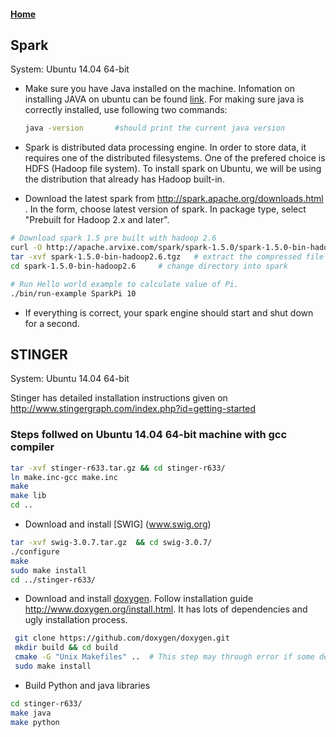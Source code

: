 #### [Home](README.md)

## Spark

System: Ubuntu 14.04 64-bit

- Make sure you have Java installed on the machine. Infomation on installing JAVA on ubuntu can be found [link](https://www.digitalocean.com/community/tutorials/how-to-install-java-on-ubuntu-with-apt-get). For making sure java is correctly installed, use following two commands:
  ```bash
  java -version       #should print the current java version
  ```

- Spark is distributed data processing engine. In order to store data, it requires one of the distributed filesystems. One of the prefered choice is HDFS (Hadoop file system). To install spark on Ubuntu, we will be using the distribution that already has Hadoop built-in.
- Download the latest spark from http://spark.apache.org/downloads.html . In the form, choose latest version of spark. In package type, select "Prebuilt for Hadoop 2.x and later". 

```bash
# Download spark 1.5 pre built with hadoop 2.6
curl -O http://apache.arvixe.com/spark/spark-1.5.0/spark-1.5.0-bin-hadoop2.6.tgz 
tar -xvf spark-1.5.0-bin-hadoop2.6.tgz   # extract the compressed file
cd spark-1.5.0-bin-hadoop2.6     # change directory into spark

# Run Hello world example to calculate value of Pi.
./bin/run-example SparkPi 10
```
- If everything is correct, your spark engine should start and shut down for a second.

## STINGER

System: Ubuntu 14.04 64-bit

Stinger has detailed installation instructions given on http://www.stingergraph.com/index.php?id=getting-started

### Steps follwed on Ubuntu 14.04 64-bit machine with gcc compiler
```bash
tar -xvf stinger-r633.tar.gz && cd stinger-r633/
ln make.inc-gcc make.inc
make
make lib
cd ..
```
- Download and install [SWIG] (www.swig.org)
```bash
tar -xvf swig-3.0.7.tar.gz  && cd swig-3.0.7/
./configure
make
sudo make install
cd ../stinger-r633/
```

- Download and install [doxygen](www.doxygen.org). Follow installation guide http://www.doxygen.org/install.html. It has lots of dependencies and ugly installation process.
```bash
 git clone https://github.com/doxygen/doxygen.git
 mkdir build && cd build
 cmake -G "Unix Makefiles" ..  # This step may through error if some dependency is missing. Google will help here
 sudo make install
 ```

- Build Python and java libraries
```bash
cd stinger-r633/
make java
make python
```



